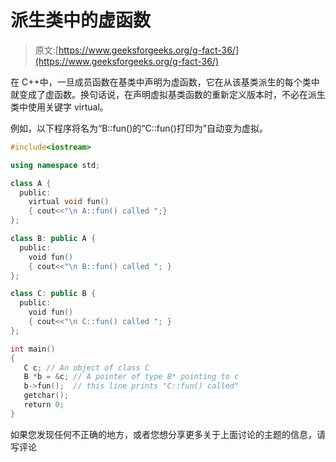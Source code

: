 # 派生类中的虚函数

> 原文:[https://www.geeksforgeeks.org/g-fact-36/](https://www.geeksforgeeks.org/g-fact-36/)

在 C++中，一旦成员函数在基类中声明为虚函数，它在从该基类派生的每个类中就变成了虚函数。换句话说，在声明虚拟基类函数的重新定义版本时，不必在派生类中使用关键字 virtual。

例如，以下程序将名为“B::fun()的“C::fun()打印为”自动变为虚拟。

```cpp
#include<iostream>

using namespace std;

class A {
  public:
    virtual void fun()
    { cout<<"\n A::fun() called ";}
};

class B: public A {
  public: 
    void fun() 
    { cout<<"\n B::fun() called "; }      
};

class C: public B {
  public:
    void fun()
    { cout<<"\n C::fun() called "; }      
};

int main()
{
   C c; // An object of class C
   B *b = &c; // A pointer of type B* pointing to c
   b->fun();  // this line prints "C::fun() called"
   getchar();
   return 0;
}
```

如果您发现任何不正确的地方，或者您想分享更多关于上面讨论的主题的信息，请写评论